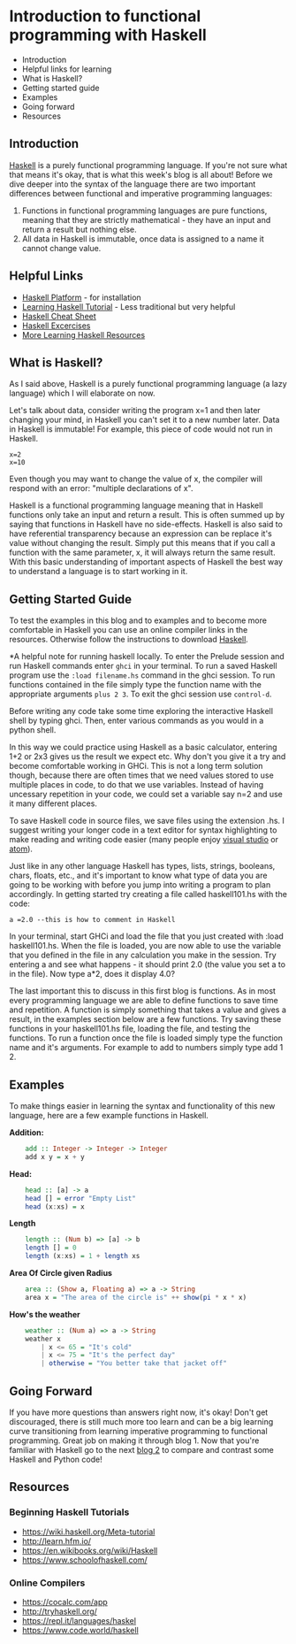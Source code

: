 # Introduction to functional programming with Haskell

* Introduction
* Helpful links for learning
* What is Haskell?
* Getting started guide
* Examples
* Going forward
* Resources

## Introduction

[Haskell](https://www.haskell.org/) is a purely functional programming language. If you're not sure what that means it's okay, that is what this week's blog is all about! Before we dive deeper into the syntax of the language there are two important differences between functional and imperative programming languages:
1. Functions in functional programming languages are pure functions, meaning that they are strictly mathematical - they have an input and return a result but nothing else.
2. All data in Haskell is immutable, once data is assigned to a name it cannot change value.

## Helpful Links
* [Haskell Platform](https://www.haskell.org/platform/) - for installation
* [Learning Haskell Tutorial](http://learnyouahaskell.com/) - Less traditional but very helpful
* [Haskell Cheat Sheet](http://cheatsheet.codeslower.com/CheatSheet.pdf)
* [Haskell Excercises](https://wiki.haskell.org/H-99:_Ninety-Nine_Haskell_Problems)
* [More Learning Haskell Resources](https://wiki.haskell.org/Learning_Haskell)

## What is Haskell?

As I said above, Haskell is a purely functional programming language (a lazy language) which I will elaborate on now.

Let's talk about data, consider writing the program x=1 and then later changing your mind, in Haskell you can't set it to a new number later. Data in Haskell is immutable! For example, this piece of code would not run in Haskell.  

    x=2
    x=10

Even though you may want to change the value of x, the compiler will respond with an error: "multiple declarations of x".  

Haskell is a functional programming language meaning that in Haskell functions only take an input and return a result. This is often summed up by saying that functions in Haskell have no side-effects. Haskell is also said to have referential transparency because an expression can be replace it's value without changing the result. Simply put this means that if you call a function with the same parameter, x, it will always return the same result. With this basic understanding of important aspects of Haskell the best way to understand a language is to start working in it.

## Getting Started Guide

To test the examples in this blog and to examples and to become more comfortable in Haskell you can use an online compiler links in the resources. Otherwise follow the instructions to download [Haskell](https://www.haskell.org/platform/).

*A helpful note for running haskell locally. To enter the Prelude session and run Haskell commands enter `ghci` in your terminal. To run a saved Haskell program use the `:load filename.hs` command in the ghci session. To run functions contained in the file simply type the function name with the appropriate arguments `plus 2 3`. To exit the ghci session use `control-d`.

Before writing any code take some time exploring the interactive Haskell shell by typing ghci. Then, enter various commands as you would in a python shell.   

In this way we could practice using Haskell as a basic calculator, entering 1+2 or 2x3 gives us the result we expect etc. Why don't you give it a try and become comfortable working in GHCi. This is not a long term solution though, because there are often times that we need values stored to use multiple places in code, to do that we use variables. Instead of having uncessary repetition in your code, we could set a variable say n=2 and use it many different places.

To save Haskell code in source files, we save files using the extension .hs. I suggest writing your longer code in a text editor for syntax highlighting to make reading and writing code easier (many people enjoy [visual studio](https://code.visualstudio.com/) or [atom](https://atom.io/)).

Just like in any other language Haskell has types, lists, strings, booleans, chars, floats, etc., and it's important to know what type of data you are going to be working with before you jump into writing a program to plan accordingly. In getting started try creating a file called haskell101.hs with the code:

    a =2.0 --this is how to comment in Haskell
    
In your terminal, start GHCi and load the file that you just created with :load haskell101.hs. When the file is loaded, you are now able to use the variable that you defined in the file in any calculation you make in the session. Try entering a and see what happens - it should print 2.0 (the value you set a to in the file). Now type a\*2, does it display 4.0? 

The last important this to discuss in this first blog is functions. As in most every programming language we are able to define functions to save time and repetition. A function is simply something that takes a value and gives a result, in the examples section below are a few functions. Try saving these functions in your haskell101.hs file, loading the file, and testing the functions. To run a function once the file is loaded simply type the function name and it's arguments. For example to add to numbers simply type add 1 2. 

## Examples

To make things easier in learning the syntax and functionality of this new language, here are a few example functions in Haskell.


**Addition:**
```haskell
    add :: Integer -> Integer -> Integer  
    add x y = x + y
```
**Head:**
```haskell
    head :: [a] -> a
    head [] = error "Empty List"
    head (x:xs) = x
```
**Length**
```haskell
    length :: (Num b) => [a] -> b
    length [] = 0
    length (x:xs) = 1 + length xs
```
**Area Of Circle given Radius**
```haskell
    area :: (Show a, Floating a) => a -> String
    area x = "The area of the circle is" ++ show(pi * x * x)
```
**How's the weather**
```haskell
    weather :: (Num a) => a -> String
    weather x
	    | x <= 65 = "It's cold"
	    | x <= 75 = "It's the perfect day"
	    | otherwise = "You better take that jacket off"
```

## Going Forward
If you have more questions than answers right now, it's okay! Don't get discouraged, there is still much more too learn and can be a big learning curve transitioning from learning imperative programming to functional programming. Great job on making it through blog 1. Now that you're familiar with Haskell go to the next [blog 2](Blog2.md) to compare and contrast some Haskell and Python code!

## Resources    
### Beginning Haskell Tutorials  
* https://wiki.haskell.org/Meta-tutorial  
* http://learn.hfm.io/  
* https://en.wikibooks.org/wiki/Haskell
* https://www.schoolofhaskell.com/

### Online Compilers  
* https://cocalc.com/app  
* http://tryhaskell.org/  
* https://repl.it/languages/haskel   
* https://www.code.world/haskell  
